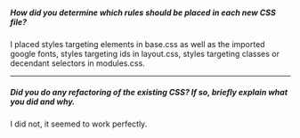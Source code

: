 ##### How did you determine which rules should be placed in each new CSS file?

I placed styles targeting elements in base.css as well as the imported google fonts, styles targeting ids in layout.css, styles targeting classes or decendant selectors in modules.css.

---

##### Did you do any refactoring of the existing CSS? If so, briefly explain what you did and why.

I did not, it seemed to work perfectly.
